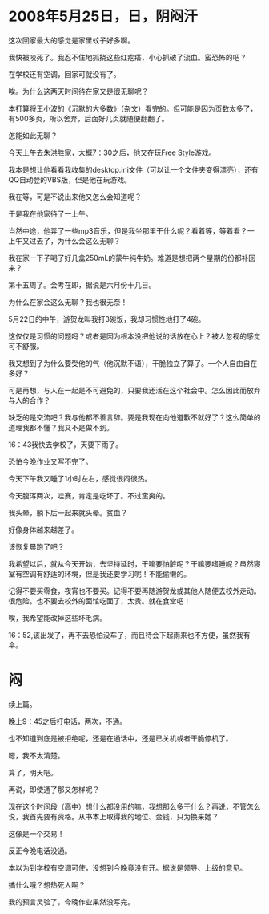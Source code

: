 # 2008年5月25日，日，阴闷汗

这次回家最大的感觉是家里蚊子好多啊。

我快被咬死了。我忍不住地抓挠这些红疙瘩，小心抓破了流血。蛮恐怖的吧？

在学校还有空调，回家可就没有了。

唉。为什么这两天时间待在家又是很无聊呢？

本打算将王小波的《沉默的大多数》（杂文）看完的。但可能是因为页数太多了，有500多页，所以舍弃，后面好几页就随便翻翻了。

怎能如此无聊？

今天上午去朱洪胜家，大概7：30之后，他又在玩Free Style游戏。

我本是想让他看看我收集的desktop.ini文件（可以让一个文件夹变得漂亮），还有QQ自动登的VBS版，但是他在玩游戏。

我在等，可是不说出来他又怎么会知道呢？

于是我在他家待了一上午。

当然中途，他弄了一些mp3音乐，但是我坐那里干什么呢？看着等，等着看？一上午又过去了，为什么会这么无聊？

我在家一下子喝了好几盒250mL的蒙牛纯牛奶。难道是想把两个星期的份都补回来？

第十五周了。会考在即，据说是六月份十几日。

为什么在家会这么无聊？我也很无奈！

5月22日的中午，游贺龙叫我打3碗饭，我却习惯性地打了4碗。

这仅仅是习惯的问题吗？或者是因为根本没把他说的话放在心上？被人忽视的感觉可不舒服。

我又想到了为什么要受他的气（他沉默不语），干脆独立了算了。一个人自由自在多好？

可是再想，与人在一起是不可避免的，只要我还活在这个社会中。怎么因此而放弃与人的合作？

缺乏的是交流吧？我与他都不善言辞。要是我现在向他道歉不就好了？这么简单的道理我都不懂？我又不是做不到。

16：43我快去学校了，天要下雨了。

恐怕今晚作业又写不完了。

今天下午我又睡了1小时左右，感觉很闷很热。

今天腹泻两次，哇赛，肯定是吃坏了。不过蛮爽的。

我头晕，躺下后一起来就头晕。贫血？

好像身体越来越差了。

该恢复晨跑了吧？

我希望以后，就从今天开始，去坚持延时，干嘛要怕脏呢？干嘛要嗜睡呢？虽然寝室有空调有舒适的环境，但是我还要学习呢！不能偷懒的。

记得不要买零食，夜宵也不要买。记得不要再随游贺龙或其他人随便去校外走动。很危险。也不要去校外的面馆吃面了，太贵。就在食堂吧！

唉，我希望能改掉这些坏毛病。

16：52,该出发了，再不去恐怕没车了，而且待会下起雨来也不方便，虽然我有伞。

# 闷

续上篇。

晚上9：45之后打电话，两次，不通。

也不知道到底是被拒绝呢，还是在通话中，还是已关机或者干脆停机了。

嗯，我不太清楚。

算了，明天吧。

再说，即使通了那又怎样呢？

现在这个时间段（高中）想什么都没用的嘛，我想那么多干什么？再说，不管怎么说，我首先要有资格。从书本上取得我的地位、金钱，只为换来她？

这像是一个交易！

反正今晚电话没通。

本以为到学校有空调可使，没想到今晚竟没有开。据说是领导、上级的意见。

搞什么哦？想热死人啊？

我的预言灵验了，今晚作业果然没写完。
